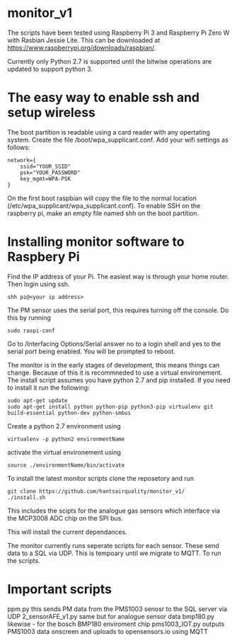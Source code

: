# monitor_v1


The scripts have been tested using Raspberry Pi 3 and Raspberry Pi Zero W with Rasbian Jessie Lite. This can be downloaded at
https://www.raspberrypi.org/downloads/raspbian/.

Currently only Python 2.7 is supported until the bitwise operations are updated to support python 3.

# The easy way to enable ssh and setup wireless

The boot partition is readable using a card reader with any opertating system. Create the file /boot/wpa_supplicant.conf. Add your wifi settings as follows:

    network={
        ssid="YOUR_SSID"
        psk="YOUR_PASSWORD"
        key_mgmt=WPA-PSK
    }

On the first boot raspbian will copy the file to the normal location (/etc/wpa_supplicant/wpa_supplicant.conf).
To enable SSH on the raspberry pi, make an empty file named shh on the boot partition. 

# Installing monitor software to Raspbery Pi
Find the IP address of your Pi. The easiest way is through your home router. Then login using ssh.

    shh pi@<your ip address>

The PM sensor uses the serial port, this requires turning off the console. Do this by running

    sudo raspi-conf

Go to /Interfacing Options/Serial answer no to a login shell and yes to the serial port being enabled. You will be prompted to reboot.

The monitor is in the early stages of development, this means things can change. Because of this it is recommneded to use a virtual environement. The install script assumes you have python 2.7 and pip installed. If you need to install it run the following:

    sudo apt-get update
    sudo apt-get install python python-pip python3-pip virtualenv git build-essential python-dev python-smbus
    
Create a python 2.7 environment using

    virtualenv -p python2 environmentName

activate the virtual environement using

    source ./environmentName/bin/activate

To install the latest monitor scripts clone the reposetory and run

    git clone https://github.com/hantsairquality/monitor_v1/
    ./install.sh
    
This includes the scipts for the analogue gas sensors which interface via the MCP3008 ADC chip on the SPI bus.

This will install the current dependances.

The monitor currently runs seperate scripts for each sensor. These send data to a SQL via UDP. This is tempoary until we migrate to MQTT. To run the scripts.

# Important scripts

   ppm.py this sends PM data from the PMS1003 senosr to the SQL server via UDP
   2_sensorAFE_v1.py    same but for analogue sensor data
   bmp180.py            likewise - for the bosch BMP180 enviroment chip
   pms1003_IOT.py       outputs PMS1003 data onscreen and uploads to opensensors.io using MQTT
   
